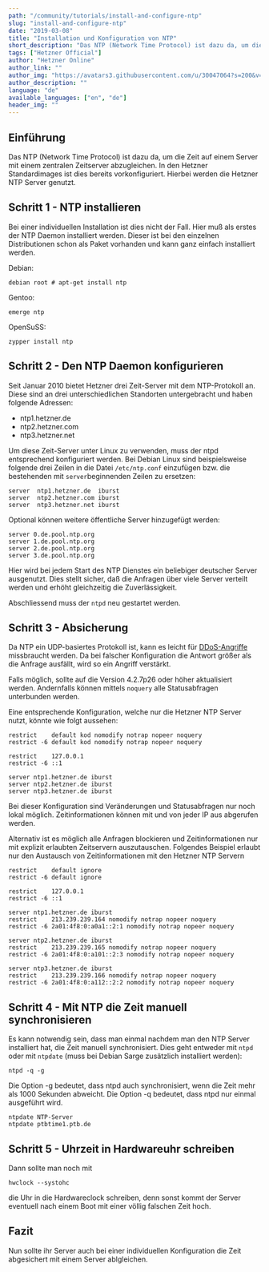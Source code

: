```yaml
---
path: "/community/tutorials/install-and-configure-ntp"
slug: "install-and-configure-ntp"
date: "2019-03-08"
title: "Installation und Konfiguration von NTP"
short_description: "Das NTP (Network Time Protocol) ist dazu da, um die Zeit auf einem Server mit einem zentralen Zeitserver abzugleichen. In den Hetzner Standardimages ist dies bereits vorkonfiguriert. Hierbei werden die Hetzner NTP Server genutzt."
tags: ["Hetzner Official"]
author: "Hetzner Online"
author_link: ""
author_img: "https://avatars3.githubusercontent.com/u/30047064?s=200&v=4"
author_description: ""
language: "de"
available_languages: ["en", "de"]
header_img: ""
---
```



## Einführung

Das NTP (Network Time Protocol) ist dazu da, um die Zeit auf einem Server mit einem zentralen Zeitserver abzugleichen. In den Hetzner Standardimages ist dies bereits vorkonfiguriert. Hierbei werden die Hetzner NTP Server genutzt.

## Schritt 1 - NTP installieren

Bei einer individuellen Installation ist dies nicht der Fall. Hier muß als erstes der NTP Daemon installiert werden. Dieser ist bei den einzelnen Distributionen schon als Paket vorhanden und kann ganz einfach installiert werden.

Debian:

`debian root # apt-get install ntp`

Gentoo:

`emerge ntp`

OpenSuSS:

`zypper install ntp`

## Schritt 2 - Den NTP Daemon konfigurieren

Seit Januar 2010 bietet Hetzner drei Zeit-Server mit dem NTP-Protokoll an. Diese sind an drei unterschiedlichen Standorten untergebracht und haben folgende Adressen:

* ntp1.hetzner.de
* ntp2.hetzner.com
* ntp3.hetzner.net

Um diese Zeit-Server unter Linux zu verwenden, muss der ntpd entsprechend konfiguriert werden. Bei Debian Linux sind beispielsweise folgende drei Zeilen in die Datei `/etc/ntp.conf` einzufügen bzw. die bestehenden mit `server`beginnenden Zeilen zu ersetzen:

```
server  ntp1.hetzner.de  iburst
server  ntp2.hetzner.com iburst
server  ntp3.hetzner.net iburst
```
Optional können weitere öffentliche Server hinzugefügt werden:

```
server 0.de.pool.ntp.org
server 1.de.pool.ntp.org
server 2.de.pool.ntp.org
server 3.de.pool.ntp.org
```

Hier wird bei jedem Start des NTP Dienstes ein beliebiger deutscher Server ausgenutzt. Dies stellt sicher, daß die Anfragen über viele Server verteilt werden und erhöht gleichzeitig die Zuverlässigkeit.

Abschliessend muss der `ntpd` neu gestartet werden.

## Schritt 3 - Absicherung

Da NTP ein UDP-basiertes Protokoll ist, kann es leicht für [DDoS-Angriffe](http://www.heise.de/-2087846.html) missbraucht werden. Da bei falscher Konfiguration die Antwort größer als die Anfrage ausfällt, wird so ein Angriff verstärkt.

Falls möglich, sollte auf die Version 4.2.7p26 oder höher aktualisiert werden. Andernfalls können mittels `noquery` alle Statusabfragen unterbunden werden.

Eine entsprechende Konfiguration, welche nur die Hetzner NTP Server nutzt, könnte wie folgt aussehen:

```
restrict    default kod nomodify notrap nopeer noquery
restrict -6 default kod nomodify notrap nopeer noquery

restrict    127.0.0.1
restrict -6 ::1

server ntp1.hetzner.de iburst
server ntp2.hetzner.de iburst
server ntp3.hetzner.de iburst
```

Bei dieser Konfiguration sind Veränderungen und Statusabfragen nur noch lokal möglich. Zeitinformationen können mit und von jeder IP aus abgerufen werden.

Alternativ ist es möglich alle Anfragen blockieren und Zeitinformationen nur mit explizit erlaubten Zeitservern auszutauschen. Folgendes Beispiel erlaubt nur den Austausch von Zeitinformationen mit den Hetzner NTP Servern

```
restrict    default ignore
restrict -6 default ignore

restrict    127.0.0.1
restrict -6 ::1

server ntp1.hetzner.de iburst
restrict    213.239.239.164 nomodify notrap nopeer noquery
restrict -6 2a01:4f8:0:a0a1::2:1 nomodify notrap nopeer noquery

server ntp2.hetzner.de iburst
restrict    213.239.239.165 nomodify notrap nopeer noquery
restrict -6 2a01:4f8:0:a101::2:3 nomodify notrap nopeer noquery

server ntp3.hetzner.de iburst
restrict    213.239.239.166 nomodify notrap nopeer noquery
restrict -6 2a01:4f8:0:a112::2:2 nomodify notrap nopeer noquery
```

## Schritt 4 - Mit NTP die Zeit manuell synchronisieren

Es kann notwendig sein, dass man einmal nachdem man den NTP Server installiert hat, die Zeit manuell synchronisiert. Dies geht entweder mit `ntpd` oder mit `ntpdate` (muss bei Debian Sarge zusätzlich installiert werden):

`ntpd -q -g`

Die Option -g bedeutet, dass ntpd auch synchronisiert, wenn die Zeit mehr als 1000 Sekunden abweicht. Die Option -q bedeutet, dass ntpd nur einmal ausgeführt wird.

```
ntpdate NTP-Server
ntpdate ptbtime1.ptb.de
```

## Schritt 5 - Uhrzeit in Hardwareuhr schreiben

Dann sollte man noch mit

`hwclock --systohc`

die Uhr in die Hardwareclock schreiben, denn sonst kommt der Server eventuell nach einem Boot mit einer völlig falschen Zeit hoch.

## Fazit

Nun sollte ihr Server auch bei einer individuellen Konfiguration die Zeit abgesichert mit einem Server ablgleichen.

